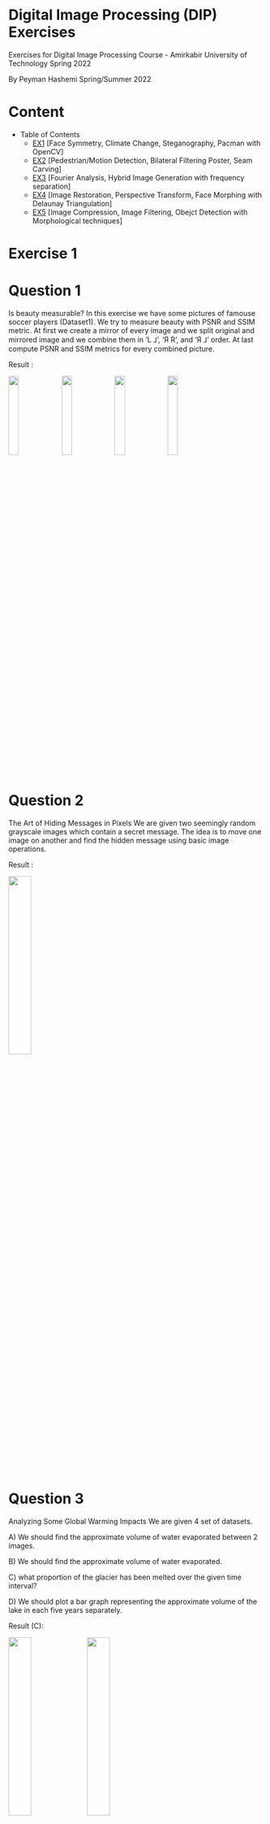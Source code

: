 # Digital Image Processing (DIP) Exercises
Exercises for Digital Image Processing Course - Amirkabir University of Technology Spring 2022

By Peyman Hashemi Spring/Summer 2022

# Content
- Table of Contents
  * [EX1](#Exercise-1) [Face Symmetry, Climate Change, Steganography, Pacman with OpenCV]
  * [EX2](#Exercise-2) [Pedestrian/Motion Detection, Bilateral Filtering Poster, Seam Carving]
  * [EX3](#Exercise-3) [Fourier Analysis, Hybrid Image Generation with frequency separation]
  * [EX4](#Exercise-4) [Image Restoration, Perspective Transform, Face Morphing with Delaunay Triangulation]
  * [EX5](#Exercise-5) [Image Compression, Image Filtering, Obejct Detection with Morphological techniques]

# Exercise 1


# Question 1
Is beauty measurable?
In this exercise we have some pictures of famouse soccer players (Dataset1). We try to measure beauty with PSNR and SSIM metric.
At first we create a mirror of every image and we split original and mirrored image and we combine them in ‘L ⅃’, ‘Я R’, and ‘Я ⅃’ order.
At last compute PSNR and SSIM metrics for every combined picture.

Result : 

<img src="https://user-images.githubusercontent.com/62074677/214143563-73d5f1ea-a9fa-4e75-b667-3fe51e52421b.png" width=20% height=20%> <img src="https://user-images.githubusercontent.com/62074677/214143265-b3a99280-f193-4837-bd31-eb09194305b0.png" width=20% height=20%> <img src="https://user-images.githubusercontent.com/62074677/214143330-0ed1f746-0e00-4cd1-8b41-6b59d0da8b09.png" width=20% height=20%> <img src="https://user-images.githubusercontent.com/62074677/214143371-ba2f6f5d-5bcb-4d00-943c-8f6446380400.png" width=20% height=20%>

# Question 2
The Art of Hiding Messages in Pixels
We are given two seemingly random grayscale images which contain a secret message. 
The idea is to move one image on another and find the hidden message using basic image operations.

Result :

<img src="https://user-images.githubusercontent.com/62074677/214144155-cb10d759-36dd-44f3-a278-cff062cbab66.png" width=30% height=30%>

# Question 3
Analyzing Some Global Warming Impacts
We are given 4 set of datasets.

A) We should find the approximate volume of water evaporated between 2 images.

B) We should find the approximate volume of water evaporated.

C) what proportion of the glacier has been melted over the given time interval?

D) We should plot a bar graph representing the approximate volume of the lake in each five years separately.


Result (C):

<img src="https://user-images.githubusercontent.com/62074677/214143724-7f4f4741-204e-40c5-a556-0c63fbf8ae68.jpg" width=30% height=30%>  <img src="https://user-images.githubusercontent.com/62074677/214143695-af37895c-23e2-4164-b132-1cfd63e64701.jpg" width=30% height=30%>

<img src="https://user-images.githubusercontent.com/62074677/214143788-360ec5c8-5699-4b70-b8f7-6aea09d3aa90.png" width=30% height=30%>  <img src="https://user-images.githubusercontent.com/62074677/214143762-da1a5e83-8204-465e-b651-83dc36c45651.png" width=30% height=30%>

# Question 4
 Creating A Pac-Man Demo
 
In this problem, the goal is to create a demo version of Pac-Man, 
which, in spite of being non-playable, follows the rules of the game.
You are given an image of the maze at its initial point as well as different elements of the game in various states.
 
Result :

<img src="https://user-images.githubusercontent.com/62074677/214148368-eda6bb30-5b56-4d35-be76-4f21acd98f8c.gif">


# Exercise 2
Exercises for Digital Image Processing Course - Spring 2022

By Peyman Hashemi

## Question 1: Image Point Processing
We explore various image point processing techniques. These include image negation, bit-plane slicing, histogram computation, and equalization. The exercise also involves applying thresholding and scaling operations. Finally, the task ends with histogram specification for intensity transformation.
Results: The answer is provided in following PDF


#ImageNegative #HistogramEqualization #BitPlaneSlicing
## Question 2: Motion Detection Using Bit-plane Slicing
We slice grayscale images into bit-planes and compare consecutive frames using the XOR function to detect motion. The motion is highlighted by reconstructing the image from the significant bit-planes.
Results:

<img style="width:400px" src="https://github.com/user-attachments/assets/09c1409a-5777-40fd-b5cf-12b3779d5a8c" >


<img style="width:400px" src="https://github.com/user-attachments/assets/193f2b0e-f919-4d16-b46f-466f0c7eba34" >


<img style="width:400px" src="https://github.com/user-attachments/assets/ab8a44e2-9883-4fce-8ee3-d7fe3fe6e04f" >


#MotionDetection #BitPlaneXOR #FootballPlayerTracking
# Question 3: Pedestrian Detection
We apply image averaging and thresholding to detect pedestrians in video frames. The background is estimated using multiple frames and subtracted from the foreground to count individuals in test frames.
Results:

<img style="width:400px" src="https://github.com/user-attachments/assets/808e47db-bf23-4592-a0c4-bde7ce675627">


<img style="width:400px" src="https://github.com/user-attachments/assets/961ea9de-d1f5-4daa-a20e-5a5e4ffe4715">


<img style="width:400px" src="https://github.com/user-attachments/assets/d1e9987f-8868-4fd5-9411-1d830bb88af6">


<img style="width:400px" src="https://github.com/user-attachments/assets/8dfee085-d998-4626-9b5f-61b720933c91">



#PedestrianDetection #ImageAveraging #ForegroundExtraction
## Question 4: Image Obamafication
Inspired by the iconic "Hope" poster, this exercise applies bilateral filtering and color mapping based on intensity thresholds to create a stylized effect.
Results: 



<img src="https://github.com/user-attachments/assets/07f669fc-124c-4a0d-a303-9c2c7b1689ed" width=30% height=30%>
\n
<img src="https://github.com/user-attachments/assets/0c700d18-e093-4ff5-94be-625e3fbf10fe" width=30% height=30%>

#BilateralFiltering #ColorMapping #Posterization
## Question 5: Seam Carving for Image Resizing
We use seam carving to resize images without distorting important content. The technique involves finding and removing low-energy pixel paths, reducing image dimensions while preserving key features.
Results:

<img src="https://github.com/user-attachments/assets/54229444-2304-48cd-a7ef-ca8d45f2f9f0">

#SeamCarving #ImageResizing #DynamicProgramming
## Question 6: Explanatory Questions
A set of theoretical questions regarding spatial filters, noise reduction, and template matching were explored.
Results: The answer is provided in following PDF

#ImageFiltering #NoiseReduction #TemplateMatching

## Question 1: Fundamentals of Fourier Transform (I)

This section explores the foundational concepts of Fourier Transform, including Discrete Cosine Transform (DCT), Discrete Fourier Transform (DFT), and Sampling Theorem. The tasks include:

- Calculating the DC coefficient and understanding its significance.
- Proving relationships between Fourier basis functions and image patterns.
- Understanding the impact of sampling distance and aliasing.
#FourierTransform #SamplingTheorem #ImageFrequencyAnalysis

---

## Question 2: Fundamentals of Fourier Transform (II) - 2D Convolution

The second section applies Fourier analysis to 2D Convolution. Key tasks include:

- Deriving equivalent filters in the frequency domain.
- Identifying low-pass and high-pass filters through mathematical proofs.
- Understanding the effects of filter transformations, such as band-pass and notch filters, on images.
#2DConvolution #FrequencyDomainFilters #ImageFiltering

---

## Question 3: Fourier Analysis in the Spatial and Frequency Domains

This question focuses on analyzing images using Fourier Transforms in both spatial and frequency domains. The tasks include:

- Matching patterns in images to their Fourier magnitude representations.
- Exploring how structures in the spatial domain correspond to frequency domain features.

Results:

<img src="https://github.com/user-attachments/assets/42464821-c9a8-4784-be67-a95e153764fa" width=30% height=30%>

<img src="https://github.com/user-attachments/assets/b22af1b7-8c9d-4282-8568-3f0e7dbbcdda" width=30% height=30%>
#FourierAnalysis #SpatialVsFrequencyDomain #PatternRecognition

---

## Question 4: Color Assimilation Grid Illusion and Munker’s Illusion

We analyze perceptual illusions using Fourier Transform and filtering techniques:

- Proving the "Color Assimilation Grid Illusion" by analyzing grid lines in various color spaces (e.g., RGB, HSV, YCbCr, Lab).
- Removing grid patterns and restoring grayscale images using band-pass filters.
- Verifying the uniformity of shapes in Munker’s Illusion despite apparent color differences.

Results:

<img src="https://github.com/user-attachments/assets/f33e756e-2ee3-4f6d-8563-23753d9c0873" width=30% height=30%>

<img src="https://github.com/user-attachments/assets/f83a5fd0-3d5f-455b-abe6-8e3d9ba84a1c" width=30% height=30%>
#ColorIllusion #FourierFiltering #MunkersIllusion
---

## Question 5: Hybrid Images – Merging Frequency Components

This exercise demonstrates how to create hybrid images by combining high-frequency details of one image with the low-frequency content of another. The tasks include:

- Aligning image pairs to ensure meaningful hybrid results.
- Applying low-pass and high-pass filters with appropriate cut-off frequencies.
- Visualizing the hybridization process with progressively filtered outputs.

Results:

<img style="width:400px" src="https://github.com/user-attachments/assets/1adb0ae7-5c0e-4193-be53-2ba97759ded0"> <br> <img style="width:400px" src="https://github.com/user-attachments/assets/77a60275-4faf-47b3-897f-4ed360e76233"> <br> <img style="width:400px" src="https://github.com/user-attachments/assets/f03f50d4-8be2-40c6-bfc3-0185316c0d46"> <br> <img style="width:400px" src="https://github.com/user-attachments/assets/9ffd6969-7302-419b-a8ee-4f2d6e3279a7">


#HybridImages #HighLowFrequency #VisualPerception
---


# Exercise 4

- Image Restoration

  * Restore old images using a variety of image processing techniques


<img style="width:500px" src="https://github.com/user-attachments/assets/df451ba6-4082-4ffb-8731-8305bb462a13"/>
<img style="width:500px" src="https://github.com/user-attachments/assets/9a3c100d-2a8f-4217-a93b-d923ebc87ba0"/>

- Image Restoration and Warping

  * Restore old images using a variety of image processing techniques

<img style="width:500px" src="https://github.com/user-attachments/assets/54b3f27e-3420-48a7-af83-398f4b4316cc"/>
<img style="width:500px" src="https://github.com/user-attachments/assets/e82b9078-56a8-49fc-8808-5953e6a93a3b"/>

- Image Morphing
  * Morph an image into another using delaunay triangulation and linear interpolation


# Exercise 5
